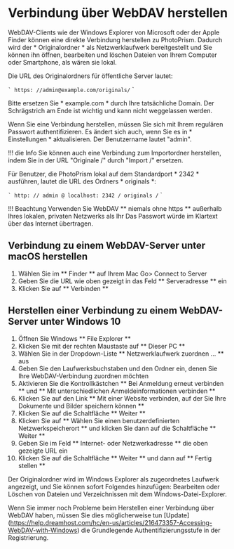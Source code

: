# Verbindung über WebDAV herstellen #

WebDAV-Clients wie der Windows Explorer von Microsoft oder der Apple Finder können eine direkte Verbindung herstellen
zu PhotoPrism.
Dadurch wird der * Originalordner * als Netzwerklaufwerk bereitgestellt und Sie können ihn öffnen, bearbeiten und löschen
Dateien von Ihrem Computer oder Smartphone, als wären sie lokal.

Die URL des Originalordners für öffentliche Server lautet:

`` `
https: //admin@example.com/originals/
`` `

Bitte ersetzen Sie * example.com * durch Ihre tatsächliche Domain.
Der Schrägstrich am Ende ist wichtig und kann nicht weggelassen werden.

Wenn Sie eine Verbindung herstellen, müssen Sie sich mit Ihrem regulären Passwort authentifizieren.
Es ändert sich auch, wenn Sie es in * Einstellungen * aktualisieren. Der Benutzername lautet "admin".

!!! die Info
    Sie können auch eine Verbindung zum Importordner herstellen, indem Sie in der URL "Originale /" durch "Import /" ersetzen.

Für Benutzer, die PhotoPrism lokal auf dem Standardport * 2342 * ausführen, lautet die URL des Ordners * originals *:

`` `
http: // admin @ localhost: 2342 / originals /
`` `

!!! Beachtung
    Verwenden Sie WebDAV ** niemals ohne https ** außerhalb Ihres lokalen, privaten Netzwerks als Ihr
    Das Passwort würde im Klartext über das Internet übertragen.

## Verbindung zu einem WebDAV-Server unter macOS herstellen ##

1. Wählen Sie im ** Finder ** auf Ihrem Mac Go> Connect to Server
2. Geben Sie die URL wie oben gezeigt in das Feld ** Serveradresse ** ein
3. Klicken Sie auf ** Verbinden **

## Herstellen einer Verbindung zu einem WebDAV-Server unter Windows 10 ##

1. Öffnen Sie Windows ** File Explorer **
2. Klicken Sie mit der rechten Maustaste auf ** Dieser PC **
3. Wählen Sie in der Dropdown-Liste ** Netzwerklaufwerk zuordnen ... ** aus
4. Geben Sie den Laufwerksbuchstaben und den Ordner ein, denen Sie Ihre WebDAV-Verbindung zuordnen möchten
5. Aktivieren Sie die Kontrollkästchen ** Bei Anmeldung erneut verbinden ** und ** Mit unterschiedlichen Anmeldeinformationen verbinden **
6. Klicken Sie auf den Link ** Mit einer Website verbinden, auf der Sie Ihre Dokumente und Bilder speichern können **
7. Klicken Sie auf die Schaltfläche ** Weiter **
8. Klicken Sie auf ** Wählen Sie einen benutzerdefinierten Netzwerkspeicherort ** und klicken Sie dann auf die Schaltfläche ** Weiter **
9. Geben Sie im Feld ** Internet- oder Netzwerkadresse ** die oben gezeigte URL ein
10. Klicken Sie auf die Schaltfläche ** Weiter ** und dann auf ** Fertig stellen **

Der Originalordner wird im Windows Explorer als zugeordnetes Laufwerk angezeigt, und Sie können sofort Folgendes hinzufügen:
Bearbeiten oder Löschen von Dateien und Verzeichnissen mit dem Windows-Datei-Explorer.

Wenn Sie immer noch Probleme beim Herstellen einer Verbindung über WebDAV haben, müssen Sie dies möglicherweise tun
[Update] (https://help.dreamhost.com/hc/en-us/articles/216473357-Accessing-WebDAV-with-Windows) die
Grundlegende Authentifizierungsstufe in der Registrierung.